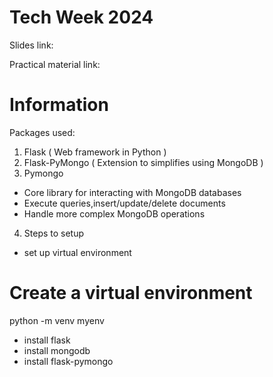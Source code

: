 # Tech Week 2024 

Slides link: 

Practical material link:

# Information
Packages used:
1. Flask ( Web framework in Python ) 
2. Flask-PyMongo ( Extension to simplifies using MongoDB ) 
3. Pymongo
  - Core library for interacting with MongoDB databases
  - Execute queries,insert/update/delete documents
  - Handle more complex MongoDB operations
4. Steps to setup
  - set up virtual environment
# Create a virtual environment 
python -m venv myenv
  - install flask
  - install mongodb
  - install flask-pymongo
